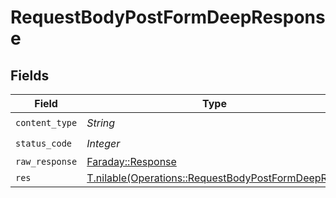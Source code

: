 # RequestBodyPostFormDeepResponse


## Fields

| Field                                                                                                      | Type                                                                                                       | Required                                                                                                   | Description                                                                                                |
| ---------------------------------------------------------------------------------------------------------- | ---------------------------------------------------------------------------------------------------------- | ---------------------------------------------------------------------------------------------------------- | ---------------------------------------------------------------------------------------------------------- |
| `content_type`                                                                                             | *String*                                                                                                   | :heavy_check_mark:                                                                                         | N/A                                                                                                        |
| `status_code`                                                                                              | *Integer*                                                                                                  | :heavy_check_mark:                                                                                         | N/A                                                                                                        |
| `raw_response`                                                                                             | [Faraday::Response](https://www.rubydoc.info/gems/faraday/Faraday/Response)                                | :heavy_minus_sign:                                                                                         | N/A                                                                                                        |
| `res`                                                                                                      | [T.nilable(Operations::RequestBodyPostFormDeepRes)](../../models/operations/requestbodypostformdeepres.md) | :heavy_minus_sign:                                                                                         | OK                                                                                                         |